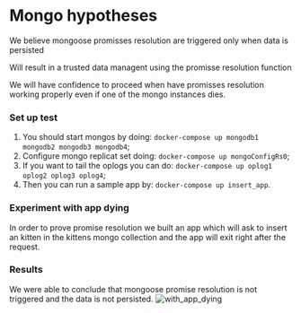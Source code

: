 # Mongo hypotheses

We believe mongoose promisses resolution are triggered only when data is persisted

Will result in a trusted data managent using the promisse resolution function

We will have confidence to proceed when have promisses resolution working properly even if one of the mongo instances dies.

### Set up test

1. You should start mongos by doing: `docker-compose up mongodb1 mongodb2 mongodb3 mongodb4`;
2. Configure mongo replicat set doing: `docker-compose up mongoConfigRs0`;
3. If you want to tail the oplogs you can do: `docker-compose up oplog1 oplog2 oplog3 oplog4`;
4. Then you can run a sample app by: `docker-compose up insert_app`.

### Experiment with app dying

In order to prove promise resolution we built an app which will ask to insert an kitten in the kittens mongo collection and the app will exit right after the request.

### Results

We were able to conclude that mongoose promise resolution is not triggered and the data is not persisted.
![with_app_dying](https://user-images.githubusercontent.com/9889113/27057048-cc4f101e-4fa0-11e7-8267-805389cd3a5e.gif)
